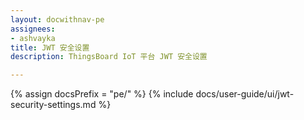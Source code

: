 ```yaml
---
layout: docwithnav-pe
assignees:
- ashvayka
title: JWT 安全设置
description: ThingsBoard IoT 平台 JWT 安全设置

---
```


{% assign docsPrefix = "pe/" %}
{% include docs/user-guide/ui/jwt-security-settings.md %}